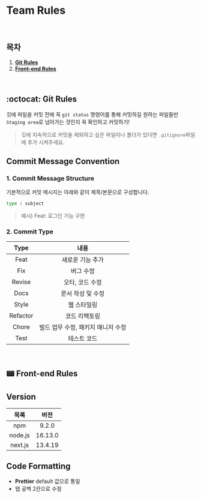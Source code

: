 # Team Rules

<br/>

## 목차

1. [**Git Rules**](#1)
2. [**Front-end Rules**](#2)

<br />

<div id='1' ></div>

## :octocat: Git Rules

깃에 파일을 커밋 전에 꼭 `git status` 명령어를 통해 커밋하길 원하는 파일들만 `Staging area`로 넘어가는 것인지 꼭 확인하고 커밋하기!

> 깃에 지속적으로 커밋을 제외하고 싶은 파일이나 폴더가 있다면 `.gitignore`파일에 추가 시켜주세요.

## Commit Message Convention

### 1. Commit Message Structure

기본적으로 커밋 메시지는 아래와 같이 제목/본문으로 구성합니다.

```bash
type : subject
```

> 예시) Feat: 로그인 기능 구현

### 2. Commit Type

|   Type   |                내용                |
| :------: | :--------------------------------: |
|   Feat   |          새로운 기능 추가          |
|   Fix    |             버그 수정              |
|  Revise  |          오타, 코드 수정           |
|   Docs   |         문서 작성 및 수정          |
|  Style   |            웹 스타일링             |
| Refactor |           코드 리펙토링            |
|  Chore   | 빌드 업무 수정, 패키지 매니저 수정 |
|   Test   |            테스트 코드             |

 <br />
<div id='2'></div>

## :pager: Front-end Rules

## Version

|  목록   |  버전   |
| :-----: | :-----: |
|   npm   |  9.2.0  |
| node.js | 16.13.0 |
| next.js | 13.4.19 |

## Code Formatting

- **Prettier** default 값으로 통일
- 탭 공백 2칸으로 수정
